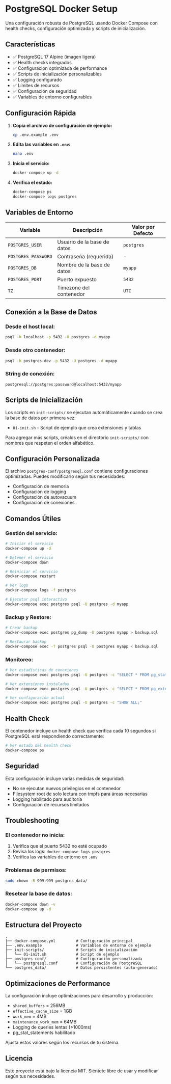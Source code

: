 # PostgreSQL Docker Setup

Una configuración robusta de PostgreSQL usando Docker Compose con health checks, configuración optimizada y scripts de inicialización.

## Características

- ✅ PostgreSQL 17 Alpine (imagen ligera)
- ✅ Health checks integrados
- ✅ Configuración optimizada de performance
- ✅ Scripts de inicialización personalizables
- ✅ Logging configurado
- ✅ Límites de recursos
- ✅ Configuración de seguridad
- ✅ Variables de entorno configurables

## Configuración Rápida

1. **Copia el archivo de configuración de ejemplo:**
   ```bash
   cp .env.example .env
   ```

2. **Edita las variables en `.env`:**
   ```bash
   nano .env
   ```

3. **Inicia el servicio:**
   ```bash
   docker-compose up -d
   ```

4. **Verifica el estado:**
   ```bash
   docker-compose ps
   docker-compose logs postgres
   ```

## Variables de Entorno

| Variable            | Descripción                 | Valor por Defecto |
| ------------------- | --------------------------- | ----------------- |
| `POSTGRES_USER`     | Usuario de la base de datos | `postgres`        |
| `POSTGRES_PASSWORD` | Contraseña (requerida)      | -                 |
| `POSTGRES_DB`       | Nombre de la base de datos  | `myapp`           |
| `POSTGRES_PORT`     | Puerto expuesto             | `5432`            |
| `TZ`                | Timezone del contenedor     | `UTC`             |

## Conexión a la Base de Datos

### Desde el host local:
```bash
psql -h localhost -p 5432 -U postgres -d myapp
```

### Desde otro contenedor:
```bash
psql -h postgres-dev -p 5432 -U postgres -d myapp
```

### String de conexión:
```
postgresql://postgres:password@localhost:5432/myapp
```

## Scripts de Inicialización

Los scripts en `init-scripts/` se ejecutan automáticamente cuando se crea la base de datos por primera vez:

- `01-init.sh` - Script de ejemplo que crea extensiones y tablas

Para agregar más scripts, créalos en el directorio `init-scripts/` con nombres que respeten el orden alfabético.

## Configuración Personalizada

El archivo `postgres-conf/postgresql.conf` contiene configuraciones optimizadas. Puedes modificarlo según tus necesidades:

- Configuración de memoria
- Configuración de logging
- Configuración de autovacuum
- Configuración de conexiones

## Comandos Útiles

### Gestión del servicio:
```bash
# Iniciar el servicio
docker-compose up -d

# Detener el servicio
docker-compose down

# Reiniciar el servicio
docker-compose restart

# Ver logs
docker-compose logs -f postgres

# Ejecutar psql interactivo
docker-compose exec postgres psql -U postgres -d myapp
```

### Backup y Restore:
```bash
# Crear backup
docker-compose exec postgres pg_dump -U postgres myapp > backup.sql

# Restaurar backup
docker-compose exec -T postgres psql -U postgres myapp < backup.sql
```

### Monitoreo:
```bash
# Ver estadísticas de conexiones
docker-compose exec postgres psql -U postgres -c "SELECT * FROM pg_stat_activity;"

# Ver extensiones instaladas
docker-compose exec postgres psql -U postgres -c "SELECT * FROM pg_extension;"

# Ver configuración actual
docker-compose exec postgres psql -U postgres -c "SHOW ALL;"
```

## Health Check

El contenedor incluye un health check que verifica cada 10 segundos si PostgreSQL está respondiendo correctamente:

```bash
# Ver estado del health check
docker-compose ps
```

## Seguridad

Esta configuración incluye varias medidas de seguridad:

- No se ejecutan nuevos privilegios en el contenedor
- Filesystem root de solo lectura con tmpfs para áreas necesarias
- Logging habilitado para auditoría
- Configuración de recursos limitados

## Troubleshooting

### El contenedor no inicia:
1. Verifica que el puerto 5432 no esté ocupado
2. Revisa los logs: `docker-compose logs postgres`
3. Verifica las variables de entorno en `.env`

### Problemas de permisos:
```bash
sudo chown -R 999:999 postgres_data/
```

### Resetear la base de datos:
```bash
docker-compose down -v
docker-compose up -d
```

## Estructura del Proyecto

```
.
├── docker-compose.yml         # Configuración principal
├── .env.example               # Variables de entorno de ejemplo
├── init-scripts/              # Scripts de inicialización
│   └── 01-init.sh             # Script de ejemplo
├── postgres-conf/             # Configuración personalizada
│   └── postgresql.conf        # Configuración de PostgreSQL
└── postgres_data/             # Datos persistentes (auto-generado)
```

## Optimizaciones de Performance

La configuración incluye optimizaciones para desarrollo y producción:

- `shared_buffers` = 256MB
- `effective_cache_size` = 1GB
- `work_mem` = 4MB
- `maintenance_work_mem` = 64MB
- Logging de queries lentas (>1000ms)
- pg_stat_statements habilitado

Ajusta estos valores según los recursos de tu sistema.

## Licencia

Este proyecto está bajo la licencia MIT. Siéntete libre de usar y modificar según tus necesidades.
